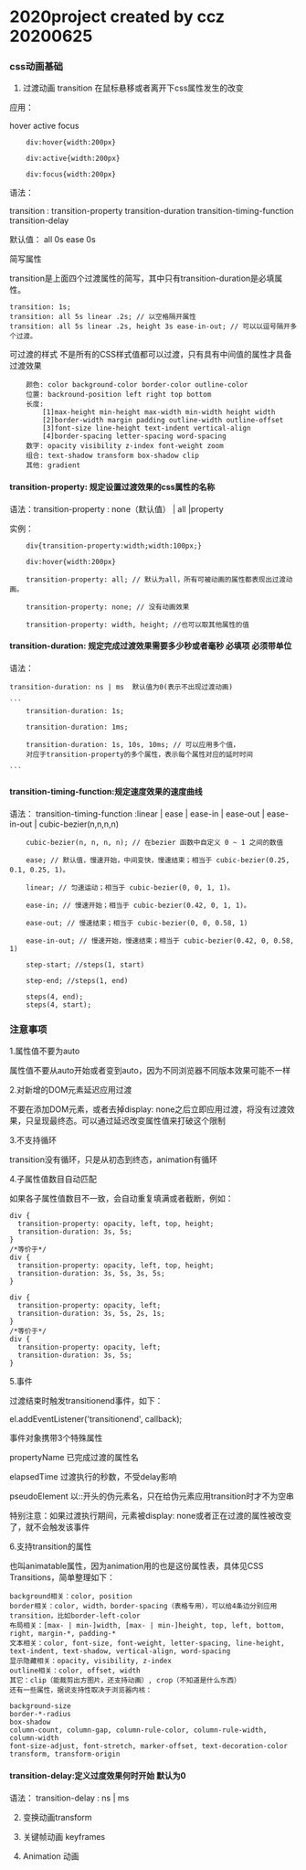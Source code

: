 # 2020project created by ccz  20200625

### css动画基础

1. 过渡动画 transition  在鼠标悬移或者离开下css属性发生的改变

应用：

hover  active  focus

```
    div:hover{width:200px}

    div:active{width:200px}

    div:focus{width:200px}

```


语法：

transition : transition-property  transition-duration transition-timing-function  transition-delay

默认值：	all 0s ease 0s

简写属性

transition是上面四个过渡属性的简写，其中只有transition-duration是必填属性。

```
transition: 1s;
transition: all 5s linear .2s; // 以空格隔开属性
transition: all 5s linear .2s, height 3s ease-in-out; // 可以以逗号隔开多个过渡。
```

可过渡的样式
不是所有的CSS样式值都可以过渡，只有具有中间值的属性才具备过渡效果
```
    颜色: color background-color border-color outline-color
    位置: backround-position left right top bottom
    长度:
        [1]max-height min-height max-width min-width height width
        [2]border-width margin padding outline-width outline-offset
        [3]font-size line-height text-indent vertical-align  
        [4]border-spacing letter-spacing word-spacing
    数字: opacity visibility z-index font-weight zoom
    组合: text-shadow transform box-shadow clip
    其他: gradient

```

####  transition-property: 规定设置过渡效果的css属性的名称

语法：transition-property : none（默认值） | all |property


实例：

```
    div{transition-property:width;width:100px;}

    div:hover{width:200px}

```
```
    transition-property: all; // 默认为all，所有可被动画的属性都表现出过渡动画。

    transition-property: none; // 没有动画效果

    transition-property: width, height; //也可以取其他属性的值

```


#### transition-duration: 规定完成过渡效果需要多少秒或者毫秒 必填项 必须带单位

语法：

    transition-duration: ns | ms  默认值为0(表示不出现过渡动画)

    ```
        transition-duration: 1s;

        transition-duration: 1ms;

        transition-duration: 1s, 10s, 10ms; // 可以应用多个值，
        对应于transition-property的多个属性，表示每个属性对应的延时时间

    ```


#### transition-timing-function:规定速度效果的速度曲线

语法： transition-timing-function :linear | ease | ease-in | ease-out | ease-in-out | cubic-bezier(n,n,n,n)

```
    cubic-bezier(n, n, n, n); // 在bezier 函数中自定义 0 ~ 1 之间的数值

    ease; // 默认值，慢速开始，中间变快，慢速结束；相当于 cubic-bezier(0.25, 0.1, 0.25, 1)。

    linear; // 匀速运动；相当于 cubic-bezier(0, 0, 1, 1)。

    ease-in; // 慢速开始；相当于 cubic-bezier(0.42, 0, 1, 1)。

    ease-out; // 慢速结束；相当于 cubic-bezier(0, 0, 0.58, 1)

    ease-in-out; // 慢速开始，慢速结束；相当于 cubic-bezier(0.42, 0, 0.58, 1)

    step-start; //steps(1, start)

    step-end; //steps(1, end)

    steps(4, end);
    steps(4, start);

```

### 注意事项

1.属性值不要为auto

属性值不要从auto开始或者变到auto，因为不同浏览器不同版本效果可能不一样

2.对新增的DOM元素延迟应用过渡

不要在添加DOM元素，或者去掉display: none之后立即应用过渡，将没有过渡效果，只呈现最终态。可以通过延迟改变属性值来打破这个限制


3.不支持循环

transition没有循环，只是从初态到终态，animation有循环

4.子属性值数目自动匹配

如果各子属性值数目不一致，会自动重复填满或者截断，例如：

```
div {
  transition-property: opacity, left, top, height;
  transition-duration: 3s, 5s;
}
/*等价于*/
div {
  transition-property: opacity, left, top, height;
  transition-duration: 3s, 5s, 3s, 5s;
}

div {
  transition-property: opacity, left;
  transition-duration: 3s, 5s, 2s, 1s;
}
/*等价于*/
div {
  transition-property: opacity, left;
  transition-duration: 3s, 5s;
}
```

5.事件

过渡结束时触发transitionend事件，如下：

el.addEventListener('transitionend', callback);

事件对象携带3个特殊属性

propertyName 已完成过渡的属性名

elapsedTime 过渡执行的秒数，不受delay影响

pseudoElement 以::开头的伪元素名，只在给伪元素应用transition时才不为空串

特别注意：如果过渡执行期间，元素被display: none或者正在过渡的属性被改变了，就不会触发该事件

6.支持transition的属性

也叫animatable属性，因为animation用的也是这份属性表，具体见CSS Transitions，简单整理如下：

```
background相关：color, position
border相关：color, width，border-spacing（表格专用），可以给4条边分别应用transition，比如border-left-color
布局相关：[max- | min-]width, [max- | min-]height, top, left, bottom, right, margin-*, padding-*
文本相关：color, font-size, font-weight, letter-spacing, line-height, text-indent, text-shadow, vertical-align, word-spacing
显示隐藏相关：opacity, visibility, z-index
outline相关：color, offset, width
其它：clip（能裁剪出方图片，还支持动画）, crop（不知道是什么东西）
还有一些属性，据说支持性取决于浏览器内核：

background-size
border-*-radius
box-shadow
column-count, column-gap, column-rule-color, column-rule-width, column-width
font-size-adjust, font-stretch, marker-offset, text-decoration-color
transform, transform-origin

```




#### transition-delay:定义过度效果何时开始 默认为0

语法： transition-delay : ns | ms




2. 变换动画transform



3. 关键帧动画 keyframes 



4. Animation 动画
